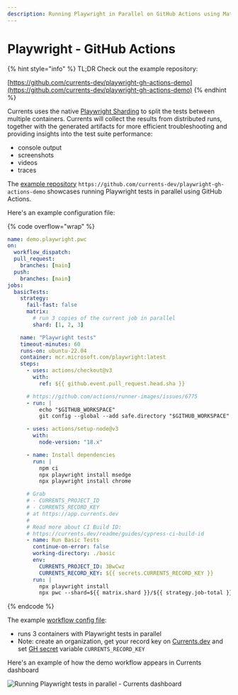 ```yaml
---
description: Running Playwright in Parallel on GitHub Actions using Matrix Workflow
---
```


# Playwright - GitHub Actions

{% hint style="info" %}
TL;DR Check out the example repository:

[https://github.com/currents-dev/playwright-gh-actions-demo](https://github.com/currents-dev/playwright-gh-actions-demo)
{% endhint %}

Currents uses the native [Playwright Sharding](https://playwright.dev/docs/test-sharding) to split the tests between multiple containers. Currents will collect the results from distributed runs, together with the generated artifacts for more efficient troubleshooting and providing insights into the test suite performance:

* console output
* screenshots
* videos
* traces

The [example repository](https://github.com/currents-dev/playwright-gh-actions-demo) `https://github.com/currents-dev/playwright-gh-actions-demo` showcases running Playwright tests in parallel using GitHub Actions.

Here's an example configuration file:

{% code overflow="wrap" %}
```yaml
name: demo.playwright.pwc
on:
  workflow_dispatch:
  pull_request:
    branches: [main]
  push:
    branches: [main]
jobs:
  basicTests:
    strategy:
      fail-fast: false
      matrix:
        # run 3 copies of the current job in parallel
        shard: [1, 2, 3]

    name: "Playwright tests"
    timeout-minutes: 60
    runs-on: ubuntu-22.04
    container: mcr.microsoft.com/playwright:latest
    steps:
      - uses: actions/checkout@v3
        with:
          ref: ${{ github.event.pull_request.head.sha }}

      # https://github.com/actions/runner-images/issues/6775
      - run: |
          echo "$GITHUB_WORKSPACE"
          git config --global --add safe.directory "$GITHUB_WORKSPACE"

      - uses: actions/setup-node@v3
        with:
          node-version: "18.x"

      - name: Install dependencies
        run: |
          npm ci
          npx playwright install msedge
          npx playwright install chrome

      # Grab 
      # - CURRENTS_PROJECT_ID
      # - CURRENTS_RECORD_KEY
      # at https://app.currents.dev 
      #
      # Read more about CI Build ID:
      # https://currents.dev/readme/guides/cypress-ci-build-id
      - name: Run Basic Tests
        continue-on-error: false
        working-directory: ./basic
        env:
          CURRENTS_PROJECT_ID: 3BwCwz
          CURRENTS_RECORD_KEY: ${{ secrets.CURRENTS_RECORD_KEY }}
        run: |
          npx playwright install 
          npx pwc --shard=${{ matrix.shard }}/${{ strategy.job-total }} --ci-build-id "${{ github.repository }}-${{ github.run_id }}-${{ github.run_attempt }}"
```
{% endcode %}

The example [workflow config file](https://github.com/currents-dev/playwright-gh-actions-demo/blob/main/.github/workflows/test-basic-pwc.yml):

* runs 3 containers with Playwright tests in parallel
* Note: create an organization, get your record key on [Currents.dev](https://app.currents.dev) and set [GH secret](https://docs.github.com/en/actions/reference/encrypted-secrets) variable `CURRENTS_RECORD_KEY`

Here's an example of how the demo workflow appears in Currents dashboard

![Running Playwright tests in parallel - Currents dashboard](../../.gitbook/assets/playwright-run.gif)
